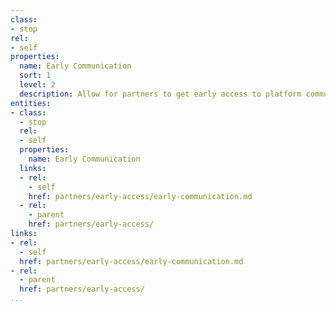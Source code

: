 ```yaml
---
class:
- stop
rel:
- self
properties:
  name: Early Communication
  sort: 1
  level: 2
  description: Allow for partners to get early access to platform communications.
entities:
- class:
  - stop
  rel:
  - self
  properties:
    name: Early Communication
  links:
  - rel:
    - self
    href: partners/early-access/early-communication.md
  - rel:
    - parent
    href: partners/early-access/
links:
- rel:
  - self
  href: partners/early-access/early-communication.md
- rel:
  - parent
  href: partners/early-access/
...
```

